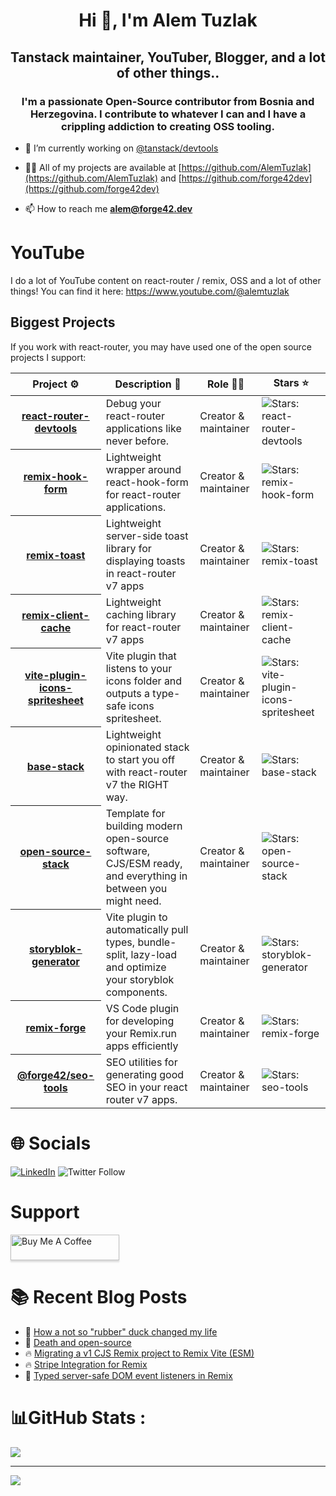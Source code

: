 <h1 align="center">Hi 👋, I'm Alem Tuzlak</h1>
<h2 align="center"> Tanstack maintainer, YouTuber, Blogger, and a lot of other things..</h2>
<h3 align="center">I'm a passionate Open-Source contributor from Bosnia and Herzegovina. I contribute to whatever I can and I have a crippling addiction to creating OSS tooling.</h3>
 
- 🔭 I’m currently working on [@tanstack/devtools](https://github.com/TanStack/devtools)  

- 👨‍💻 All of my projects are available at [https://github.com/AlemTuzlak](https://github.com/AlemTuzlak) and [https://github.com/forge42dev](https://github.com/forge42dev)

- 📫 How to reach me **alem@forge42.dev**

# YouTube
I do a lot of YouTube content on react-router / remix, OSS and a lot of other things! You can find it here:
https://www.youtube.com/@alemtuzlak
 

## Biggest Projects

If you work with react-router, you may have used one of the open source projects I support:

<!-- markdownlint-disable sentences-per-line -->
<table width="100%">
	<thead>
		<th span="col">Project ⚙️</th>
		<th span="col">Description 📝</th>
		<th span="col">Role 🧑‍🏭</th>
		<th span="col">Stars ⭐</th>
	</thead>
	<tbody>
		<tr>
			<th span="row"><a href="https://github.com/forge-42/react-router-devtools">react-router-devtools</a></th>
			<td>Debug your react-router applications like never before.</td>
			<td>Creator & maintainer</td> 
			<td><img alt="Stars: react-router-devtools" src="https://img.shields.io/github/stars/forge-42/react-router-devtools" /></td>
		</tr>
  <tr>
			<th span="row"><a href="https://github.com/forge-42/remix-hook-form">remix-hook-form</a></th>
			<td>Lightweight wrapper around react-hook-form for react-router applications.</td>
			<td>Creator & maintainer</td> 
			<td><img alt="Stars: remix-hook-form" src="https://img.shields.io/github/stars/forge-42/remix-hook-form" /></td>
		</tr>
    <tr>
			<th span="row"><a href="https://github.com/forge-42/remix-toast">remix-toast</a></th>
			<td>Lightweight server-side toast library for displaying toasts in react-router v7 apps</td>
			<td>Creator & maintainer</td> 
			<td><img alt="Stars: remix-toast" src="https://img.shields.io/github/stars/forge-42/remix-toast" /></td>
		</tr>
    <tr>
			<th span="row"><a href="https://github.com/forge-42/remix-client-cache">remix-client-cache</a></th>
			<td>Lightweight caching library for react-router v7 apps</td>
			<td>Creator & maintainer</td> 
			<td><img alt="Stars: remix-client-cache" src="https://img.shields.io/github/stars/forge-42/remix-client-cache" /></td>
		</tr>
    <tr>
			<th span="row"><a href="https://github.com/forge-42/vite-plugin-icons-spritesheet"> vite-plugin-icons-spritesheet</a></th>
			<td>Vite plugin that listens to your icons folder and outputs a type-safe icons spritesheet.</td>
			<td>Creator & maintainer</td> 
			<td><img alt="Stars: vite-plugin-icons-spritesheet" src="https://img.shields.io/github/stars/forge-42/vite-plugin-icons-spritesheet" /></td>
		</tr>
     <tr>
			<th span="row"><a href="https://github.com/forge-42/base-stack"> base-stack</a></th>
			<td>Lightweight opinionated stack to start you off with react-router v7 the RIGHT way.</td>
			<td>Creator & maintainer</td> 
			<td><img alt="Stars: base-stack" src="https://img.shields.io/github/stars/forge-42/base-stack" /></td>
		</tr>
      <tr>
			<th span="row"><a href="https://github.com/forge-42/open-source-stack">open-source-stack</a></th>
			<td>Template for building modern open-source software, CJS/ESM ready, and everything in between you might need.</td>
			<td>Creator & maintainer</td> 
			<td><img alt="Stars: open-source-stack" src="https://img.shields.io/github/stars/forge-42/open-source-stack" /></td>
		</tr>
      <tr>
			<th span="row"><a href="https://github.com/forge-42/storyblok-generator">storyblok-generator</a></th>
			<td>Vite plugin to automatically pull types, bundle-split, lazy-load and optimize your storyblok components.</td>
			<td>Creator & maintainer</td> 
			<td><img alt="Stars: storyblok-generator" src="https://img.shields.io/github/stars/forge-42/storyblok-generator" /></td>
		</tr>
     <tr>
			<th span="row"><a href="https://github.com/forge-42/remix-forge">remix-forge</a></th>
			<td>VS Code plugin for developing your Remix.run apps efficiently</td>
			<td>Creator & maintainer</td> 
			<td><img alt="Stars: remix-forge" src="https://img.shields.io/github/stars/forge-42/remix-forge" /></td>
		</tr>
   <tr>
			<th span="row"><a href="https://github.com/forge-42/seo-tools">@forge42/seo-tools</a></th>
			<td>SEO utilities for generating good SEO in your react router v7 apps.</td>
			<td>Creator & maintainer</td> 
			<td><img alt="Stars: seo-tools" src="https://img.shields.io/github/stars/forge-42/seo-tools" /></td>
		</tr>
       <tr>
	</tbody>
</table>
<!-- markdownlint-enable sentences-per-line -->

# 🌐 Socials
[![LinkedIn](https://img.shields.io/badge/LinkedIn-%230077B5.svg?logo=linkedin&logoColor=white)](https://linkedin.com/in/https://www.linkedin.com/in/alem-tuzlak-3b7291132/) 
![Twitter Follow](https://img.shields.io/twitter/follow/AlemTuzlak)

# Support
<a href="https://www.buymeacoffee.com/tzlak975" target="_blank"><img src="https://www.buymeacoffee.com/assets/img/custom_images/orange_img.png" alt="Buy Me A Coffee" style="height: 41px !important;width: 174px !important;box-shadow: 0px 3px 2px 0px rgba(190, 190, 190, 0.5) !important;-webkit-box-shadow: 0px 3px 2px 0px rgba(190, 190, 190, 0.5) !important;" ></a>

# :books: Recent Blog Posts
<!-- BLOGPOSTS:START -->
 - 💯 [How a not so &quot;rubber&quot; duck changed my life](https://alemtuzlak.hashnode.dev/how-a-not-so-rubber-duck-changed-my-life)
 - 🚀 [Death and open-source](https://alemtuzlak.hashnode.dev/death-and-open-source)
 - 🔥 [Migrating a v1 CJS Remix project to Remix Vite &lpar;ESM&rpar;](https://alemtuzlak.hashnode.dev/migrating-a-v1-cjs-remix-project-to-remix-vite-esm)
 - 🔥 [Stripe Integration for Remix](https://alemtuzlak.hashnode.dev/stripe-integration-for-remix)
 - 💫 [Typed server-safe DOM event listeners in Remix](https://alemtuzlak.hashnode.dev/typed-server-safe-dom-event-listeners-in-remix)<!-- BLOGPOSTS:END -->

# 📊GitHub Stats :
 
![](https://github-readme-streak-stats.herokuapp.com/?user=AlemTuzlak&theme=radical&hide_border=false)<br/> 

---
[![](https://visitcount.itsvg.in/api?id=AlemTuzlak&icon=0&color=0)](https://visitcount.itsvg.in)

 

  <!-- Proudly created with GPRM ( https://gprm.itsvg.in ) -->
  
